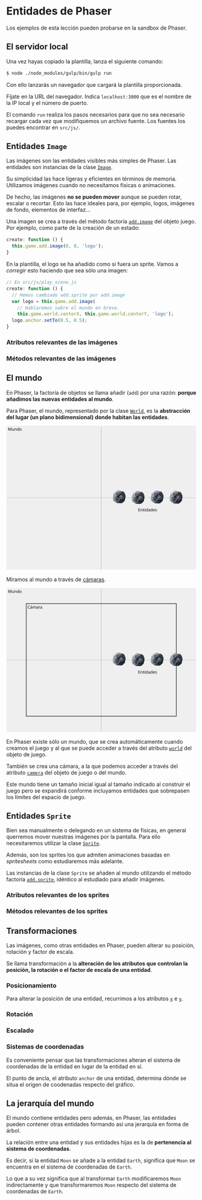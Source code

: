 # Entidades de Phaser


<!-- Explicar la sandbox en lugar de esto -->
Los ejemplos de esta lección pueden probarse en la sandbox de Phaser.



<!-- Hay que advertir que hay un bug en la documentación de Phaser más actual
que oculta algunas propiedades. Mirar 2.5 y 2.4 también. -->



## El servidor local


Una vez hayas copiado la plantilla, lanza el siguiente comando:

```bash
$ node ./node_modules/gulp/bin/gulp run
```


Con ello lanzarás un navegador que cargará la plantilla proporcionada.


Fíjate en la URL del navegador. Indica `localhost:3000` que es el nombre de la
IP local y el número de puerto.


El comando `run` realiza los pasos necesarios para que no sea necesario recargar
cada vez que modifiquemos un archivo fuente. Los fuentes los puedes encontrar en
`src/js/`.



## Entidades `Image`


Las imágenes son las entidades visibles más simples de Phaser. Las entidades
son instancias de la clase [`Image`](
https://phaser.io/docs/2.6.2/Phaser.Image.html).


Su simplicidad las hace ligeras y eficientes en términos de memoria. Utilizamos
imágenes cuando no necesitamos físicas o animaciones.


De hecho, las imágenes **no se pueden mover** aunque se pueden rotar, escalar o
recortar. Esto las hace ideales para, por ejemplo, logos, imágenes de fondo,
elementos de interfaz...


Una imagen se crea a través del método factoría [`add.image`](
https://phaser.io/docs/2.6.2/Phaser.GameObjectFactory.html#image) del objeto
juego. Por ejemplo, como parte de la creación de un estado:

```js
create: function () {
  this.game.add.image(0, 0, 'logo');
}
```


En la plantilla, el logo se ha añadido como si fuera un sprite. Vamos a
_corregir_ esto haciendo que sea sólo una imagen:

```js
// En src/js/play_scene.js
create: function () {
  // Hemos cambiado add.sprite por add.image
  var logo = this.game.add.image(
    // Hablaremos sobre el mundo en breve.
    this.game.world.centerX, this.game.world.centerY, 'logo');
  logo.anchor.setTo(0.5, 0.5);
}
```


### Atributos relevantes de las imágenes

<!-- ¿Qué atributos sería interesante comentar? -->


### Métodos relevantes de las imágenes

<!-- ¿Y métodos? -->



## El mundo


En Phaser, la factoría de objetos se llama añadir (`add`) por una razón:
**porque añadimos las nuevas entidades al mundo**.


Para Phaser, el mundo, representado por la clase [`World`](
https://phaser.io/docs/2.6.2/Phaser.World.html), es la **abstracción del lugar
(un plano bidimensional) donde habitan las entidades**.


![El mundo, la cámara y entidades más allá de los límites de la cámara](
./imgs/world.svg)


Miramos al mundo a través de
[cámaras](https://phaser.io/docs/2.6.2/Phaser.Camera.html).


![El mundo, la cámara y entidades más allá de los límites de la cámara](
./imgs/world-and-camera.svg)


En Phaser existe sólo un mundo, que se crea automáticamente cuando creamos el
juego y al que se puede acceder a través del atributo [`world`](
https://phaser.io/docs/2.6.2/Phaser.Game.html#world) del objeto de juego.


También se crea una cámara, a la que podemos acceder a través del atributo
[`camera`](https://phaser.io/docs/2.6.2/Phaser.Game.html#camera) del objeto de
juego o del mundo.


Este mundo tiene un tamaño inicial igual al tamaño indicado al construir el
juego pero se expandirá conforme incluyamos entidades que sobrepasen los límites
del espacio de juego.



## Entidades `Sprite`


Bien sea manualmente o delegando en un sistema de físicas, en general querremos
mover nuestras imágenes por la pantalla. Para ello necesitaremos utilizar la
clase [`Sprite`](https://phaser.io/docs/2.6.2/Phaser.Sprite.html).


Además, son los sprites los que admiten animaciones basadas en _spritesheets_
como estudiaremos más adelante.


Las instancias de la clase `Sprite` se añaden al mundo utilizando el método
factoría [`add.sprite`](
https://phaser.io/docs/2.6.2/Phaser.GameObjectFactory.html#sprite), idéntico al
estudiado para añadir imágenes.


<!-- Ejemplo de campo de asteroides. -->


### Atributos relevantes de los sprites

<!-- ¿Qué atributos sería interesante comentar? -->


### Métodos relevantes de los sprites

<!-- ¿Y métodos? -->



## Transformaciones


Las imágenes, como otras entidades en Phaser, pueden alterar su posición,
rotación y factor de escala.


Se llama transformación a la **alteración de los atributos que controlan la
posición, la rotación o el factor de escala de una entidad**.


### Posicionamiento


Para alterar la posición de una entidad, recurrimos a los atributos [`x`](
https://phaser.io/docs/2.6.2/Phaser.Sprite.html#x) e [`y`](
https://phaser.io/docs/2.6.2/Phaser.Sprite.html#y).


<!-- El ejemplo moviendo los asteroides. -->


### Rotación


<!-- Contar el atributo angle y ejemplo rotandolos. -->

### Escalado


<!-- Contar el atributo y ejemplo escalando algunos de ellos -->


<!-- ¿Alguna transformación / alteración de los atributos que se propague
por la jerarquía y que me esté dejando? -->

### Sistemas de coordenadas

Es conveniente pensar que las transformaciones alteran el sistema de coordenadas
de la entidad en lugar de la entidad en sí.

El punto de ancla, el atributo `anchor` de una entidad, determina dónde se situa
el origen de coodenadas respecto del gráfico.



## La jerarquía del mundo


El mundo contiene entidades pero además, en Phaser, las entidades pueden
contener otras entidades formando así una jerarquía en forma de árbol.


La relación entre una entidad y sus entidades hijas es la de **pertenencia al
sistema de coordenadas**.


Es decir, si la entidad `Moon` se añade a la entidad `Earth`, significa que
`Moon` se encuentra en el sistema de coordenadas de `Earth`.


Lo que a su vez significa que al transformar `Earth` modificaremos `Moon`
indirectamente y que transformaremos `Moon` respecto del sistema de coordenadas
de `Earth`.


<!-- Ejemplo del sistema solar. -->
